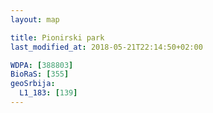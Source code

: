 ```yaml
---
layout: map

title: Pionirski park
last_modified_at: 2018-05-21T22:14:50+02:00

WDPA: [388803]
BioRaS: [355]
geoSrbija:
  L1_183: [139]
---
```

